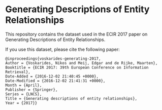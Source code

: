 # Generating Descriptions of Entity Relationships

This repository contains the dataset used in the ECIR 2017 paper on Generating Descriptions of Entity Relationships.

If you use this dataset, please cite the following paper:
```
@inproceedings{voskarides-generating-2017,
Author = {Voskarides, Nikos and Meij, Edgar and de Rijke, Maarten},
Booktitle = {ECIR 2017: 39th European Conference on Information Retrieval},
Date-Added = {2016-12-02 21:40:45 +0000},
Date-Modified = {2016-12-02 21:41:31 +0000},
Month = {April},
Publisher = {Springer},
Series = {LNCS},
Title = {Generating descriptions of entity relationships},
Year = {2017}}
```
